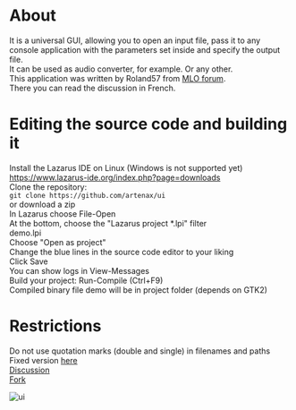# About  
It is a universal GUI, allowing you to open an input file, pass it to any console application with the parameters set inside and specify the output file.  
It can be used as audio converter, for example. Or any other.  
This application was written by Roland57 from [MLO forum](https://www.mageialinux-online.org/forum/topic-30422+universal-gui-input-output.php).  
There you can read the discussion in French.  

# Editing the source code and building it  
Install the Lazarus IDE on Linux (Windows is not supported yet)  
https://www.lazarus-ide.org/index.php?page=downloads  
Clone the repository:  
`git clone https://github.com/artenax/ui`  
or download a zip  
In Lazarus choose File-Open  
At the bottom, choose the "Lazarus project *.lpi" filter  
demo.lpi  
Choose "Open as project"  
Change the blue lines in the source code editor to your liking  
Click Save  
You can show logs in View-Messages  
Build your project: Run-Compile (Ctrl+F9)  
Compiled binary file demo will be in project folder (depends on GTK2)  

# Restrictions  
Do not use quotation marks (double and single) in filenames and paths  
Fixed version [here](https://www.mageialinux-online.org/upload/ui-230214.zip)  
[Discussion](https://www.mageialinux-online.org/forum/topic-30422-2+universal-gui-input-output.php)  
[Fork](https://github.com/rchastain/ui)  

![ui](https://user-images.githubusercontent.com/107228652/218859651-2688038b-47e0-48f6-ade2-5d81ec91d092.png)
